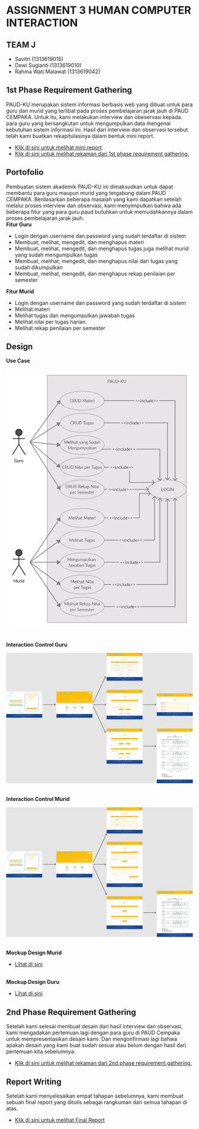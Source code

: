 <h1> ASSIGNMENT 3 HUMAN COMPUTER INTERACTION </h1>
<h2>TEAM J</h2>
<ul>
  <li>Savitri (1313619015)</li>
  <li>Dewi Sugianti (1313619010)</li>
  <li>Rahma Wati Malawat (1313619042)</li>
 </ul>
  
  <h2>1st Phase Requirement Gathering</h2>
 PAUD-KU merupakan sistem informasi berbasis web yang dibuat untuk para guru dan murid yang terlibat pada proses pembelajaran jarak jauh di PAUD CEMPAKA. Untuk itu, kami melakukan interview dan obeservasi kepada para guru yang bersangkutan untuk mengumpulkan data mengenai kebutuhan sistem informasi ini. Hasil dari interview dan observasi tersebut telah kami buatkan rekapitulasinya dalam bentuk mini report.<br>
<ul><li><a href="https://github.com/dewsgnt/PAUD-KU/blob/main/mini_report(phase1)/mini_report1.pdf">Klik di sini untuk melihat mini report</a></li>
<li><a href="">Klik di sini untuk melihat rekaman dari 1st phase requirement gathering.</a></li></ul>

  <h2>Portofolio</h2>
Pembuatan sistem akademik PAUD-KU ini dimaksudkan untuk dapat membantu para guru maupun murid yang tergabung dalam PAUD CEMPAKA. Berdasarkan beberapa masalah yang kami dapatkan setelah melalui proses interview dan observasi, kami menyimpulkan bahwa ada beberapa fitur yang para guru paud butuhkan untuk memudahkannya dalam proses pembelajaran jarak jauh.<br>
<b>Fitur Guru</b>
<ul>
  <li>Login dengan username dan password yang sudah terdaftar di sistem</li>
  <li>Membuat, melihat, mengedit, dan menghapus materi </li>
  <li>Membuat, melihat, mengedit, dan menghapus tugas juga melihat murid yang sudah mengumpulkan tugas </li>
  <li>Membuat, melihat, mengedit, dan menghapus nilai dari tugas yang sudah dikumpulkan</li>
  <li>Membuat, melihat, mengedit, dan menghapus rekap penilaian per semester </li>
</ul>

<b>Fitur Murid</b>
<ul>
  <li>Login dengan username dan password yang sudah terdaftar di sistem </li>
  <li>Melihat materi </li>
  <li>Melihat tugas dan mengumpulkan jawaban tugas</li>
  <li>Melihat nilai per tugas harian</li>
  <li>Melihat rekap penilaian per semester</li>
</ul>

<h2>Design</h2>
<b> Use Case</b><br>


![Use Case](use_case.jpg)


<br><b> Interaction Control Guru</b><br>

![Interaction Control Guru](PAUD-KU_guru.png)


<br><b> Interaction Control Murid</b><br>

![Interaction Control Murid](PAUD-KU_murid.png)

<br><b> Mockup Design Murid</b><br>
       <ul><li><a href = "https://github.com/dewsgnt/PAUD-KU/tree/main/mockup_design_guru">Lihat di sini </a></li></ul><br>
<b> Mockup Design Guru</b><br>
       <ul><li><a href="https://github.com/dewsgnt/PAUD-KU/tree/main/mockup_design_murid">Lihat di sini </a></li></ul>


<h2>2nd Phase Requirement Gathering</h2>
<p>Setelah kami selesai membuat desain dari hasil interview dan observasi, kami mengadakan pertemuan lagi dengan para guru di PAUD Cempaka untuk mempresentasikan desain kami. Dan mengonfirmasi lagi bahwa apakah desain yang kami buat sudah sesuai atau belum dengan hasil dari pertemuan kita sebelumnya.</p>
<ul><li><a href="https://www.youtube.com/watch?v=3hSrNOrXVJo&feature=youtu.be">Klik di sini untuk melihat rekaman dari 2nd phase requirement gathering.</a></li></ul>

<h2>Report Writing</h2>
<p>Setelah kami menyelesaikan empat tahapan sebelumnya, kami membuat sebuah final report yang ditulis sebagai rangkuman dari semua tahapan di atas.<p>
<ul><li><a href="https://github.com/dewsgnt/PAUD-KU/blob/main/report_writing/final_report.pdf">Klik di sini untuk melihat Final Report</a></li></ul>

    
    
    
    
    
    
    
    
    
    
    
    
    
    
    
    
    
  
 
